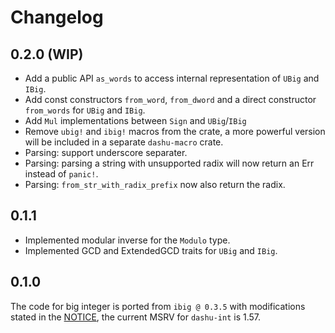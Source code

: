 # Changelog

## 0.2.0 (WIP)

- Add a public API `as_words` to access internal representation of `UBig` and `IBig`.
- Add const constructors `from_word`, `from_dword` and a direct constructor `from_words` for `UBig` and `IBig`.
- Add `Mul` implementations between `Sign` and `UBig`/`IBig`
- Remove `ubig!` and `ibig!` macros from the crate, a more powerful version will be included in a separate `dashu-macro` crate.
- Parsing: support underscore separater.
- Parsing: parsing a string with unsupported radix will now return an Err instead of `panic!`.
- Parsing: `from_str_with_radix_prefix` now also return the radix.

## 0.1.1

- Implemented modular inverse for the `Modulo` type.
- Implemented GCD and ExtendedGCD traits for `UBig` and `IBig`.

## 0.1.0

The code for big integer is ported from `ibig @ 0.3.5` with modifications stated in the [NOTICE](./NOTICE.md), the current MSRV for `dashu-int` is 1.57.
